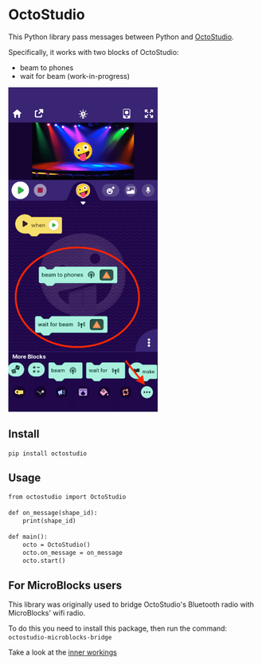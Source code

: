 # OctoStudio

This Python library pass messages between Python and [OctoStudio](https://octostudio.org/en/).

Specifically, it works with two blocks of OctoStudio:

- beam to phones
- wait for beam (work-in-progress)


<img width=300 src="./octostudio.png" />

## Install

```
pip install octostudio
```

## Usage

```
from octostudio import OctoStudio

def on_message(shape_id):
    print(shape_id)

def main():
    octo = OctoStudio()
    octo.on_message = on_message
    octo.start()
```


## For MicroBlocks users

This library was originally used to bridge OctoStudio's Bluetooth radio with MicroBlocks' wifi radio.

To do this you need to install this package, then run the command: `octostudio-microblocks-bridge`

Take a look at the [inner workings](./octostudio/cli.py)
